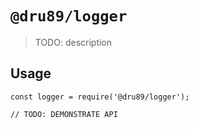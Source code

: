 # `@dru89/logger`

> TODO: description

## Usage

```
const logger = require('@dru89/logger');

// TODO: DEMONSTRATE API
```
